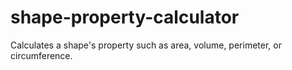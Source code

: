 # shape-property-calculator
Calculates a shape's property such as area, volume, perimeter, or circumference.
